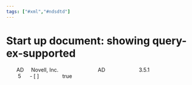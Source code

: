 ```yaml
---
tags: ["#xml","#ndsdtd"]
---
```

# Start up document: showing query-ex-supported

<nds dtdversion="1.1" ndsversion="8.7">
  <source>
    <product asn1id="" build="20070823\_095000" instance="\\IDV\\idm\\Driver Set\\ADAccountsGoldLinkDriver" version="3.5.1">AD</product>
    <contact>Novell, Inc.</contact>
  </source>
  <output>
    <instance class-name="\_\_driver\_identification\_class\_\_">
      <attr attr-name="driver-id">
        <value type="string">AD</value>
      </attr>
      <attr attr-name="driver-version">
        <value type="string">3.5.1</value>
      </attr>
      <attr attr-name="min-activation-version">
        <value type="string">5</value>      - [ ] </attr>
      <attr attr-name="query-ex-supported">
        <value type="state">true</value>
      </attr>
    </instance>
    <status event-id="query-driver-ident" level="success"/>
  </output>
</nds>
